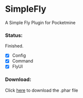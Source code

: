 # SimpleFly
A Simple Fly Plugin for Pocketmine

### Status:
Finished.
- [x] Config
- [x] Command
- [x] FlyUI

### Download:
Click [here](https://github.com/Lxcaa/SimpleFly/releases/download/1.0/SimpleFly.phar) to download the .phar file
